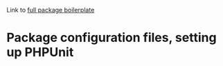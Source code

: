 Link to [full package boilerplate](https://github.com/se468/laravel-package-boilerplate)

# Package configuration files, setting up PHPUnit
